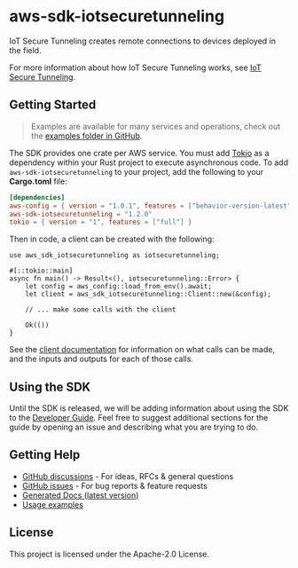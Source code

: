 # aws-sdk-iotsecuretunneling

IoT Secure Tunneling creates remote connections to devices deployed in the field.

For more information about how IoT Secure Tunneling works, see [IoT Secure Tunneling](https://docs.aws.amazon.com/iot/latest/developerguide/secure-tunneling.html).

## Getting Started

> Examples are available for many services and operations, check out the
> [examples folder in GitHub](https://github.com/awslabs/aws-sdk-rust/tree/main/examples).

The SDK provides one crate per AWS service. You must add [Tokio](https://crates.io/crates/tokio)
as a dependency within your Rust project to execute asynchronous code. To add `aws-sdk-iotsecuretunneling` to
your project, add the following to your **Cargo.toml** file:

```toml
[dependencies]
aws-config = { version = "1.0.1", features = ["behavior-version-latest"] }
aws-sdk-iotsecuretunneling = "1.2.0"
tokio = { version = "1", features = ["full"] }
```

Then in code, a client can be created with the following:

```rust,no_run
use aws_sdk_iotsecuretunneling as iotsecuretunneling;

#[::tokio::main]
async fn main() -> Result<(), iotsecuretunneling::Error> {
    let config = aws_config::load_from_env().await;
    let client = aws_sdk_iotsecuretunneling::Client::new(&config);

    // ... make some calls with the client

    Ok(())
}
```

See the [client documentation](https://docs.rs/aws-sdk-iotsecuretunneling/latest/aws_sdk_iotsecuretunneling/client/struct.Client.html)
for information on what calls can be made, and the inputs and outputs for each of those calls.

## Using the SDK

Until the SDK is released, we will be adding information about using the SDK to the
[Developer Guide](https://docs.aws.amazon.com/sdk-for-rust/latest/dg/welcome.html). Feel free to suggest
additional sections for the guide by opening an issue and describing what you are trying to do.

## Getting Help

* [GitHub discussions](https://github.com/awslabs/aws-sdk-rust/discussions) - For ideas, RFCs & general questions
* [GitHub issues](https://github.com/awslabs/aws-sdk-rust/issues/new/choose) - For bug reports & feature requests
* [Generated Docs (latest version)](https://awslabs.github.io/aws-sdk-rust/)
* [Usage examples](https://github.com/awslabs/aws-sdk-rust/tree/main/examples)

## License

This project is licensed under the Apache-2.0 License.

